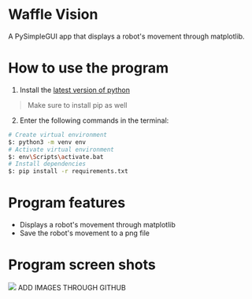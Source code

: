 # Waffle Vision
A PySimpleGUI app that displays a robot's movement through matplotlib.

# How to use the program
1. Install the <a href="https://www.python.org/downloads/" target="_blank">latest version of python</a>
> Make sure to install pip as well
2. Enter the following commands in the terminal:
```bash
# Create virtual environment
$: python3 -m venv env
# Activate virtual environment
$: env\Scripts\activate.bat
# Install dependencies
$: pip install -r requirements.txt
```

# Program features
- Displays a robot's movement through matplotlib
- Save the robot's movement to a png file

# Program screen shots
![](https://i.imgur.com/XqQZQZq.png)
ADD IMAGES THROUGH GITHUB